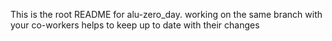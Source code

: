 This is the root README for alu-zero_day.
working on the same branch with your co-workers helps to keep up to date with their changes
